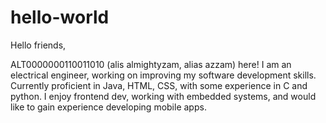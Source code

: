 hello-world
===========

Hello friends,

ALT0000000110011010 (alis almightyzam, alias azzam) here! I am an electrical engineer, working on improving my software development skills. Currently proficient in Java, HTML, CSS, with some experience in C and python. I enjoy frontend dev, working with embedded systems, and would like to gain experience developing mobile apps. 


